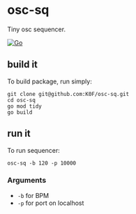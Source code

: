 # osc-sq
Tiny osc sequencer.

[![Go](https://github.com/K0F/osc-sq/actions/workflows/go.yml/badge.svg)](https://github.com/K0F/osc-sq/actions/workflows/go.yml)


## build it
To build package, run simply:

```
git clone git@github.com:K0F/osc-sq.git
cd osc-sq
go mod tidy
go build
```

## run it

To run sequencer:

```
osc-sq -b 120 -p 10000
```

### Arguments
- `-b` for BPM
- `-p` for port on localhost

